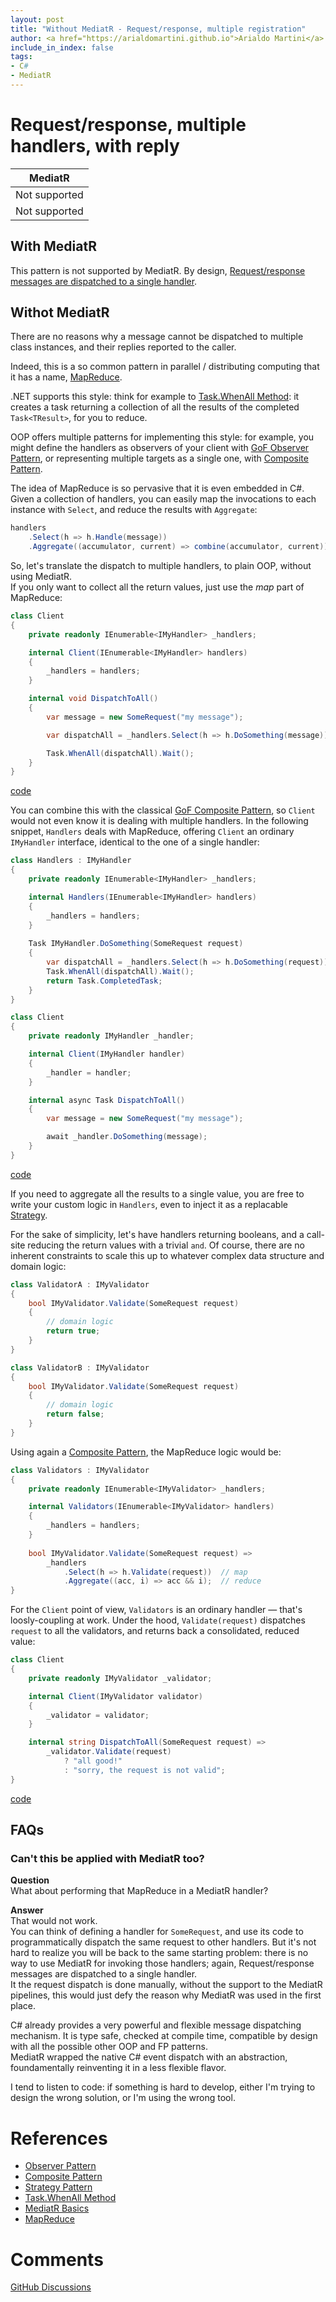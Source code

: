 ```yaml
---
layout: post
title: "Without MediatR - Request/response, multiple registration"
author: <a href="https://arialdomartini.github.io">Arialdo Martini</a>
include_in_index: false
tags:
- C#
- MediatR
---
```

# Request/response, multiple handlers, with reply

| MediatR       |
|---------------|
| Not supported |
| Not supported |

## With MediatR
This pattern is not supported by MediatR. By design, [Request/response messages are dispatched to a single handler][mediatr-basics].

## Withot MediatR
There are no reasons why a message cannot be dispatched to multiple class instances, and their replies reported to the caller. 

Indeed, this is a so common pattern in parallel / distributing computing that it has a name, [MapReduce][map-reduce].

.NET supports this style: think for example to [Task.WhenAll Method][when-all]: it creates a task returning a collection of all the results of the completed `Task<TResult>`, for you to reduce.<br/>

OOP offers multiple patterns for implementing this style: for example, you might define the handlers as observers of your client with [GoF Observer Pattern][observer-pattern], or representing multiple targets as a single one, with [Composite Pattern][composite-pattern].

The idea of MapReduce is so pervasive that it is even embedded in C#. Given a collection of handlers, you can easily map the invocations to each instance with `Select`, and reduce the results with `Aggregate`: 

```csharp
handlers
    .Select(h => h.Handle(message))
	.Aggregate((accumulator, current) => combine(accumulator, current))`
```

So, let's translate the dispatch to multiple handlers, to plain OOP, without using MediatR.<br/>
If you only want to collect all the return values, just use the *map* part of MapReduce:

```csharp
class Client
{
    private readonly IEnumerable<IMyHandler> _handlers;

    internal Client(IEnumerable<IMyHandler> handlers)
    {
        _handlers = handlers;
    }

    internal void DispatchToAll()
    {
        var message = new SomeRequest("my message");

        var dispatchAll = _handlers.Select(h => h.DoSomething(message));

        Task.WhenAll(dispatchAll).Wait();
    }
}
```
[code](https://github.com/arialdomartini/without-mediatr/blob/master/src/WithoutMediatR/RequestResponseMultipleDispatch/Collection/Without.cs)

You can combine this with the classical [GoF Composite Pattern][composite-pattern], so `Client` would not even know it is dealing with multiple handlers. In the following snippet, `Handlers` deals with MapReduce, offering `Client` an ordinary `IMyHandler` interface, identical to the one of a single handler:

```csharp
class Handlers : IMyHandler
{
    private readonly IEnumerable<IMyHandler> _handlers;

    internal Handlers(IEnumerable<IMyHandler> handlers)
    {
        _handlers = handlers;
    }
    
    Task IMyHandler.DoSomething(SomeRequest request)
    {
        var dispatchAll = _handlers.Select(h => h.DoSomething(request));
        Task.WhenAll(dispatchAll).Wait();
        return Task.CompletedTask;
    }
}

class Client
{
    private readonly IMyHandler _handler;

    internal Client(IMyHandler handler)
    {
        _handler = handler;
    }

    internal async Task DispatchToAll()
    {
        var message = new SomeRequest("my message");

        await _handler.DoSomething(message);
    }
}
```
[code](https://github.com/arialdomartini/without-mediatr/blob/master/src/WithoutMediatR/RequestResponseMultipleDispatch/Composite/Without.cs)


If you need to aggregate all the results to a single value, you are free to write your custom logic in `Handlers`, even to inject it as a replacable [Strategy][strategy-pattern].

For the sake of simplicity, let's have handlers returning booleans, and a call-site reducing the return values with a trivial `and`. Of course, there are no inherent constraints to scale this up to whatever complex data structure and domain logic:

```csharp
class ValidatorA : IMyValidator
{
    bool IMyValidator.Validate(SomeRequest request)
    {
        // domain logic
        return true;
    }
}

class ValidatorB : IMyValidator
{
    bool IMyValidator.Validate(SomeRequest request)
    {
        // domain logic
        return false;
    }
}
```

Using again a [Composite Pattern][composite-pattern], the MapReduce logic would be:

```csharp
class Validators : IMyValidator
{
    private readonly IEnumerable<IMyValidator> _handlers;

    internal Validators(IEnumerable<IMyValidator> handlers)
    {
        _handlers = handlers;
    }
    
    bool IMyValidator.Validate(SomeRequest request) => 
        _handlers
            .Select(h => h.Validate(request))  // map
            .Aggregate((acc, i) => acc && i);  // reduce
}
```

For the `Client` point of view, `Validators` is an ordinary handler &mdash; that's loosly-coupling at work. Under the hood, `Validate(request)` dispatches `request` to all the validators, and returns back a consolidated, reduced value:

```csharp
class Client
{
    private readonly IMyValidator _validator;

    internal Client(IMyValidator validator)
    {
        _validator = validator;
    }

    internal string DispatchToAll(SomeRequest request) => 
        _validator.Validate(request) 
            ? "all good!" 
            : "sorry, the request is not valid";
}
```
[code](https://github.com/arialdomartini/without-mediatr/blob/master/src/WithoutMediatR/RequestResponseMultipleDispatchWithReduce/Without.cs)

## FAQs
### Can't this be applied with MediatR too?
**Question**<br/>
What about performing that MapReduce in a MediatR handler?

**Answer**<br/>
That would not work.<br/>
You can think of defining a handler for `SomeRequest`, and use its code to programmatically dispatch the same request to other handlers. But it's not hard to realize you will be back to the same starting problem: there is no way to use MediatR for invoking those handlers; again, Request/response messages are dispatched to a single handler.<br/>
It the request dispatch is done manually, without the support to the MediatR pipelines, this would just defy the reason why MediatR was used in the first place.

C# already provides a very powerful and flexible message dispatching mechanism. It is type safe, checked at compile time, compatible by design with all the possible other OOP and FP patterns.<br/>
MediatR wrapped the native C# event dispatch with an abstraction, foundamentally reinventing it in a less flexible flavor.

I tend to listen to code: if something is hard to develop, either I'm trying to design the wrong solution, or I'm using the wrong tool.

# References
* [Observer Pattern][observer-pattern]
* [Composite Pattern][composite-pattern]
* [Strategy Pattern][strategy-pattern]
* [Task.WhenAll Method][when-all]
* [MediatR Basics][mediatr-basics]
* [MapReduce][map-reduce]

# Comments
[GitHub Discussions](https://github.com/arialdomartini/arialdomartini.github.io/discussions/22)

[observer-pattern]: https://en.wikipedia.org/wiki/Observer_pattern
[composite-pattern]: https://en.wikipedia.org/wiki/Composite_pattern
[strategy-pattern]: https://en.wikipedia.org/wiki/Strategy_pattern
[when-all]: https://learn.microsoft.com/en-us/dotnet/api/system.threading.tasks.task.whenall?view=net-7.0
[mediatr-basics]: https://github.com/jbogard/MediatR/wiki#basics
[map-reduce]: https://en.wikipedia.org/wiki/MapReduce
